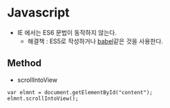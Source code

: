 # Javascript

* IE 에서는 ES6 문법이 동작하지 않는다.
  * 해결책 : ES5로 작성하거나 [babel](https://babeljs.io/)같은 것을 사용한다.


## Method

* scrollIntoView

```javacript
var elmnt = document.getElementById("content");
elmnt.scrollIntoView();
```